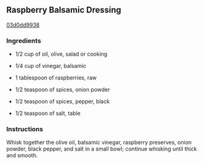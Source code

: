 ## Raspberry Balsamic Dressing

[03d0dd9938](http://allrecipes.com/recipe/raspberry-balsamic-dressing/)

### Ingredients

 - 1/2 cup of oil, olive, salad or cooking

 - 1/4 cup of vinegar, balsamic

 - 1 tablespoon of raspberries, raw

 - 1/2 teaspoon of spices, onion powder

 - 1/2 teaspoon of spices, pepper, black

 - 1/2 teaspoon of salt, table

### Instructions

Whisk together the olive oil, balsamic vinegar, raspberry preserves, onion powder, black pepper, and salt in a small bowl; continue whisking until thick and smooth.